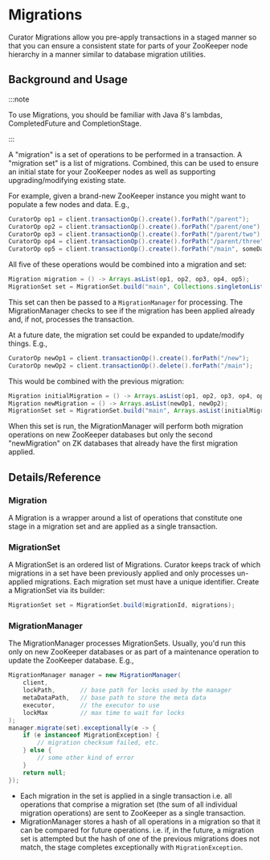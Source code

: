 # Migrations

Curator Migrations allow you pre-apply transactions in a staged manner so that you can ensure a consistent state for parts of your ZooKeeper node hierarchy in a manner similar to database migration utilities.

## Background and Usage

:::note

To use Migrations, you should be familiar with Java 8's lambdas, CompletedFuture and CompletionStage.

:::

A "migration" is a set of operations to be performed in a transaction. A "migration set" is a list of migrations. Combined, this can be used to ensure an initial state for your ZooKeeper nodes as well as supporting upgrading/modifying existing state.

For example, given a brand-new ZooKeeper instance you might want to populate a few nodes and data. E.g.,

```java
CuratorOp op1 = client.transactionOp().create().forPath("/parent");
CuratorOp op2 = client.transactionOp().create().forPath("/parent/one");
CuratorOp op3 = client.transactionOp().create().forPath("/parent/two");
CuratorOp op4 = client.transactionOp().create().forPath("/parent/three");
CuratorOp op5 = client.transactionOp().create().forPath("/main", someData);
```

All five of these operations would be combined into a migration and set:

```java
Migration migration = () -> Arrays.asList(op1, op2, op3, op4, op5);
MigrationSet set = MigrationSet.build("main", Collections.singletonList(migration));
```

This set can then be passed to a `MigrationManager` for processing. The MigrationManager checks to see if the migration has been applied already and, if not, processes the transaction.

At a future date, the migration set could be expanded to update/modify things. E.g.,

```java
CuratorOp newOp1 = client.transactionOp().create().forPath("/new");
CuratorOp newOp2 = client.transactionOp().delete().forPath("/main");    // maybe this is no longer needed
```

This would be combined with the previous migration:

```java
Migration initialMigration = () -> Arrays.asList(op1, op2, op3, op4, op5);
Migration newMigration = () -> Arrays.asList(newOp1, newOp2);
MigrationSet set = MigrationSet.build("main", Arrays.asList(initialMigration, newMigration));
```

When this set is run, the MigrationManager will perform both migration operations on new ZooKeeper databases but only the second "newMigration" on ZK databases that already have the first migration applied.

## Details/Reference

### Migration

A Migration is a wrapper around a list of operations that constitute one stage in a migration set and are applied as a single transaction.

### MigrationSet

A MigrationSet is an ordered list of Migrations. Curator keeps track of which migrations in a set have been previously applied and only processes un-applied migrations. Each migration set must have a unique identifier. Create a MigrationSet via its builder:

```java
MigrationSet set = MigrationSet.build(migrationId, migrations);
```

### MigrationManager

The MigrationManager processes MigrationSets. Usually, you'd run this only on new ZooKeeper databases or as part of a maintenance operation to update the ZooKeeper database. E.g.,

```java
MigrationManager manager = new MigrationManager(
    client,
    lockPath,       // base path for locks used by the manager
    metaDataPath,   // base path to store the meta data
    executor,       // the executor to use
    lockMax         // max time to wait for locks
);
manager.migrate(set).exceptionally(e -> {
    if (e instanceof MigrationException) {
        // migration checksum failed, etc.
    } else {
        // some other kind of error
    }
    return null;
});
```

* Each migration in the set is applied in a single transaction i.e. all operations that comprise a migration set (the sum of all individual migration operations) are sent to ZooKeeper as a single transaction.
* MigrationManager stores a hash of all operations in a migration so that it can be compared for future operations. i.e. if, in the future, a migration set is attempted but the hash of one of the previous migrations does not match, the stage completes exceptionally with `MigrationException`.
